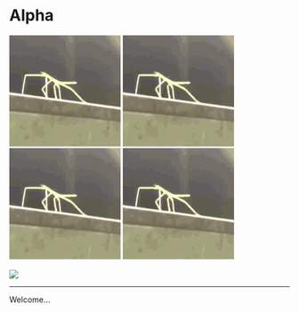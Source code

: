 # Alpha

![stickBugged](https://github.com/Chris-P-Bacn/Chris-P-Bacn/blob/main/stickBugged.gif)
![stickBugged](https://github.com/Chris-P-Bacn/Chris-P-Bacn/blob/main/stickBugged.gif)
![stickBugged](https://github.com/Chris-P-Bacn/Chris-P-Bacn/blob/main/stickBugged.gif)
![stickBugged](https://github.com/Chris-P-Bacn/Chris-P-Bacn/blob/main/stickBugged.gif)  <br />

<a href="https://github.com/nlpha/github-readme-stats">
  <img align="center" src="https://github-readme-stats.vercel.app/api?username=nlpha&show_icons=true&count_private=true" />
</a>

-----

Welcome...
